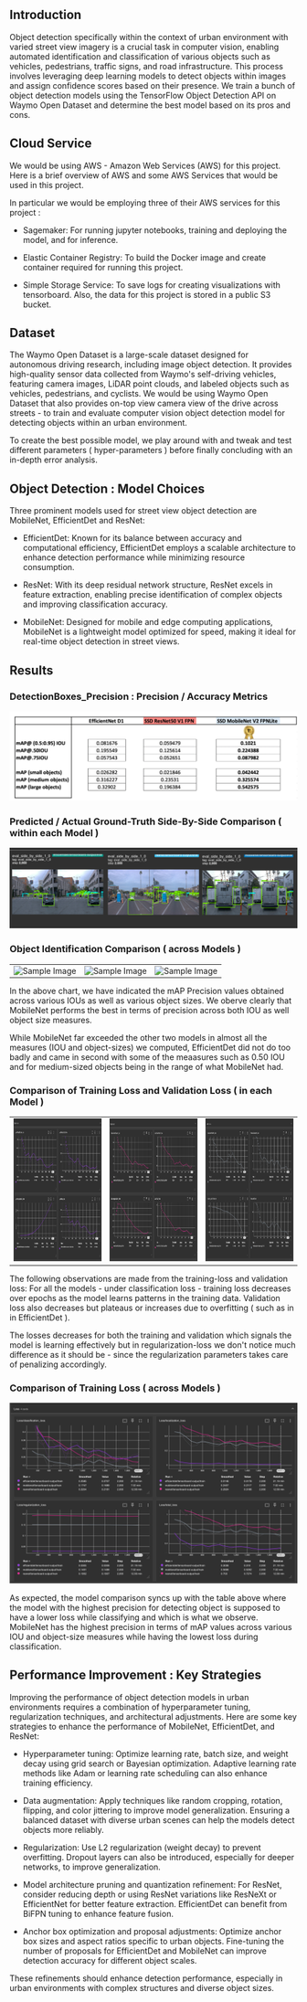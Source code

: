 

## Introduction

Object detection specifically within the context of urban environment with varied street view imagery is a crucial task in computer vision, enabling automated identification and classification of various objects such as vehicles, pedestrians, traffic signs, and road infrastructure. This process involves leveraging deep learning models to detect objects within images and assign confidence scores based on their presence. We train a bunch of object detection models using the TensorFlow Object Detection API on Waymo Open Dataset and determine the best model based on its pros and cons.



## Cloud Service
We would be using AWS - Amazon Web Services (AWS) for this project. Here is a brief overview of AWS and some AWS Services that would be used in this project.

In particular we would be employing three of their AWS services for this project : 

- Sagemaker: For running jupyter notebooks, training and deploying the model, and for inference.

- Elastic Container Registry: To build the Docker image and create container required for running this project.

- Simple Storage Service: To save logs for creating visualizations with tensorboard. Also, the data for this project is stored in a public S3 bucket.


## Dataset
The Waymo Open Dataset is a large-scale dataset designed for autonomous driving research, including image object detection. It provides high-quality sensor data collected from Waymo's self-driving vehicles, featuring camera images, LiDAR point clouds, and labeled objects such as vehicles, pedestrians, and cyclists. We would be using Waymo Open Dataset that also provides on-top view camera view of the drive across streets - to train and evaluate computer vision object detection model for detecting objects within an urban environment.





To create the best possible model, we play around with and tweak and test different parameters ( hyper-parameters ) before finally concluding with an in-depth error analysis.


## Object Detection : Model Choices

Three prominent models used for street view object detection are MobileNet, EfficientDet and ResNet:

- EfficientDet: Known for its balance between accuracy and computational efficiency, EfficientDet employs a scalable architecture to enhance detection performance while minimizing resource consumption.


- ResNet: With its deep residual network structure, ResNet excels in feature extraction, enabling precise identification of complex objects and improving classification accuracy.


- MobileNet: Designed for mobile and edge computing applications, MobileNet is a lightweight model optimized for speed, making it ideal for real-time object detection in street views.



## Results


### DetectionBoxes_Precision : Precision / Accuracy Metrics

![Models mAP Metrics Comparison](media/Models_mAP_Metrics_Comparison1.png)



### Predicted / Actual Ground-Truth Side-By-Side Comparison ( within each Model )


![Models mAP Metrics Comparison](media/3Models_SideBySidePerformance.png)





### Object Identification Comparison ( across Models )

<table border="0">
	<tr border="0">
	<td>
<img src="media/EfficientDet_D1.gif" alt="Sample Image" style="width:250px; height:250px;"> 
</td>

<td><img src="media/SSD_ResNet50_V1_FPN.gif" alt="Sample Image" style="width:250px; height:250px;"> 
</td>

<td><img src="media/SSD_MobileNet_V2_FPNLite.gif" alt="Sample Image" style="width:250px; height:250px;"> 
</td>
</tr>
</table>

In the above chart, we have indicated the mAP Precision values obtained across various IOUs as well as various object sizes. We oberve clearly that MobileNet performs the best in terms of precision across both IOU as well object size measures. 


While MobileNet far exceeded the other two models in almost all the measures (IOU and object-sizes) we computed, EfficientDet did not do too badly and came in second with some of the meaasures such as 0.50 IOU and for medium-sized objects being in the range of what MobileNet had.



### Comparison of Training Loss and Validation Loss ( in each Model )
<table border="0">
	<tr border="0">
	<td>
<img src="media/EfficientDet_D1.png" alt="Sample Image" style="width:350px; height:250px;"> 
</td>

<td><img src="media/SSD_ResNet50_V1_FPN.png" alt="Sample Image" style="width:350px; height:250px;"> 
</td>

<td><img src="media/SSD_MobileNet_V2_FPNLite.png" alt="Sample Image" style="width:350px; height:250px;"> 
</td>
</tr>
</table>

The following observations are made from the training-loss and validation loss:
For all the models - under classification loss - training loss decreases over epochs as the model learns patterns in the training data. Validation loss also decreases but plateaus or increases due to overfitting ( such as in in EfficientDet ).

The losses decreases for both the training and validation which signals the model is learning effectively but in regularization-loss we don't notice much difference as it should be - since the regularization parameters takes care of penalizing accordingly.




### Comparison of Training Loss ( across Models )
![Loss Comparison Models](media/Loss_Comparison_3Models.png)

As expected, the model comparison syncs up with the table above where the model with the highest precision for detecting object is supposed to have a lower loss while classifying and which is what we observe. MobileNet has the highest precision in terms of mAP values across various IOU and object-size measures while having the lowest loss during classification.




## Performance Improvement : Key Strategies

Improving the performance of object detection models in urban environments requires a combination of hyperparameter tuning, regularization techniques, and architectural adjustments. 
Here are some key strategies to enhance the performance of MobileNet, EfficientDet, and ResNet:



- Hyperparameter tuning: Optimize learning rate, batch size, and weight decay using grid search or Bayesian optimization. Adaptive learning rate methods like Adam or learning rate scheduling can also enhance training efficiency.

- Data augmentation: Apply techniques like random cropping, rotation, flipping, and color jittering to improve model generalization. Ensuring a balanced dataset with diverse urban scenes can help the models detect objects more reliably.

- Regularization: Use L2 regularization (weight decay) to prevent overfitting. Dropout layers can also be introduced, especially for deeper networks, to improve generalization.

- Model architecture pruning and quantization refinement: For ResNet, consider reducing depth or using ResNet variations like ResNeXt or EfficientNet for better feature extraction. EfficientDet can benefit from BiFPN tuning to enhance feature fusion.

- Anchor box optimization and proposal adjustments: Optimize anchor box sizes and aspect ratios specific to urban objects. Fine-tuning the number of proposals for EfficientDet and MobileNet can improve detection accuracy for different object scales.

These refinements should enhance detection performance, especially in urban environments with complex structures and diverse object sizes. 




